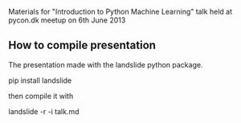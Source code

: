 Materials for "Introduction to Python Machine Learning" talk held at pycon.dk meetup on 6th June 2013

How to compile presentation
---------------------------

The presentation made with the landslide python package.

pip install landslide


then compile it with

landslide -r -i talk.md
